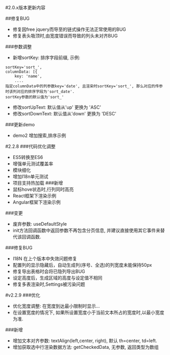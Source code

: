 #2.0.x版本更新内容

##修复BUG
- 修复因free jquery而导至的链式操作无法正常使用的BUG
- 修复表头吸顶时,由宽度错误而导致的列头未对齐BUG

###参数调整
- 新增sortKey: 排序字段前缀, 示例:
```
sortKey='sort_',
columnData: [{
    key: 'name',
    ....
指定columnData中的列参数key='date', 且渲染时sortKey='sort_', 那么对应的传参时该列对应的排序字段为'sort_date'.
sortKey参数的默认值为'sort_'
```
- 修改sortUpText: 默认值从'up' 更换为 'ASC'
- 修改sortDownText: 默认值从'down' 更换为 'DESC'

###更新demo
- demo2 增加搜索,排序示例


#2.2.8
###代码优化调整
- ES5转换至ES6
- 增强单元测试覆盖率
- 模块细化
- 增加I18n单元测试
- 项目支持热加载
###新增
- 鼠标hove状态时,行列同时高亮
- React框架下渲染示例
- Angular框架下渲染示例

###变更
- 废弃参数: useDefaultStyle
- init方法回调函数中返回参数不再包含分页信息, 并建议直接使用其它事件来替代该回调函数.

###修复BUG
- I18N 在上个版本中失效问题修复
- 配置列的显示隐藏后，自动生成列(序号、全选)的列宽度未能保持50px
- 修复导出表格时会将已隐列导出BUG
- 设定高度后，生成区域的高度与设定值不相同
- 修复多表渲染时,Settings被污染问题



#v2.2.9
###优化
- 优化宽度调整: 在宽度到达最小限制时显示...
- 在设置宽度的情况下, 如果所设置宽度小于当前文本所占的宽度时,以最小宽度为准.

###新增
- 增加文本对齐参数: textAlign(left,center, right), 默认 th=center, td=left. 
- 增加获取选中行渲染数据方法: getCheckedData, 无参数, 返回类型为数组


